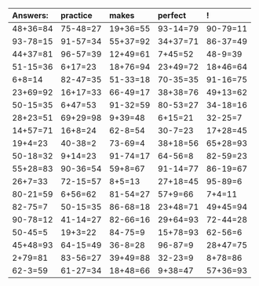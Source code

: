 | Answers: | practice | makes | perfect | ! |
| :--- | :--- | :--- | :--- | :--- |
| 48+36=84 | 75-48=27 | 19+36=55 | 93-14=79 | 90-79=11 | 
| 93-78=15 | 91-57=34 | 55+37=92 | 34+37=71 | 86-37=49 | 
| 44+37=81 | 96-57=39 | 12+49=61 | 7+45=52 | 48-9=39 | 
| 51-15=36 | 6+17=23 | 18+76=94 | 23+49=72 | 18+46=64 | 
| 6+8=14 | 82-47=35 | 51-33=18 | 70-35=35 | 91-16=75 | 
| 23+69=92 | 16+17=33 | 66-49=17 | 38+38=76 | 49+13=62 | 
| 50-15=35 | 6+47=53 | 91-32=59 | 80-53=27 | 34-18=16 | 
| 28+23=51 | 69+29=98 | 9+39=48 | 6+15=21 | 32-25=7 | 
| 14+57=71 | 16+8=24 | 62-8=54 | 30-7=23 | 17+28=45 | 
| 19+4=23 | 40-38=2 | 73-69=4 | 38+18=56 | 65+28=93 | 
| 50-18=32 | 9+14=23 | 91-74=17 | 64-56=8 | 82-59=23 | 
| 55+28=83 | 90-36=54 | 59+8=67 | 91-14=77 | 86-19=67 | 
| 26+7=33 | 72-15=57 | 8+5=13 | 27+18=45 | 95-89=6 | 
| 80-21=59 | 6+56=62 | 81-54=27 | 57+9=66 | 7+4=11 | 
| 82-75=7 | 50-15=35 | 86-68=18 | 23+48=71 | 49+45=94 | 
| 90-78=12 | 41-14=27 | 82-66=16 | 29+64=93 | 72-44=28 | 
| 50-45=5 | 19+3=22 | 84-75=9 | 15+78=93 | 62-56=6 | 
| 45+48=93 | 64-15=49 | 36-8=28 | 96-87=9 | 28+47=75 | 
| 2+79=81 | 83-56=27 | 39+49=88 | 32-23=9 | 8+78=86 | 
| 62-3=59 | 61-27=34 | 18+48=66 | 9+38=47 | 57+36=93 | 

